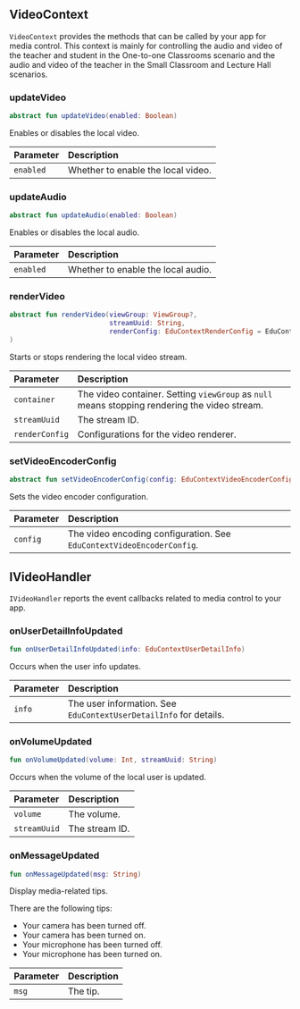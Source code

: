 ## VideoContext

`VideoContext` provides the methods that can be called by your app for media control. This context is mainly for controlling the audio and video of the teacher and student in the One-to-one Classrooms scenario and the audio and video of the teacher in the Small Classroom and Lecture Hall scenarios.

### updateVideo

```kotlin
abstract fun updateVideo(enabled: Boolean)
```

Enables or disables the local video.

| Parameter | Description |
| :-------- | :----------------- |
| `enabled` | Whether to enable the local video. |

### updateAudio

```kotlin
abstract fun updateAudio(enabled: Boolean)
```

Enables or disables the local audio.

| Parameter | Description |
| :-------- | :----------------- |
| `enabled` | Whether to enable the local audio. |

### renderVideo

```kotlin
abstract fun renderVideo(viewGroup: ViewGroup?,
                         streamUuid: String,
                         renderConfig: EduContextRenderConfig = EduContextRenderConfig()
)
```

Starts or stops rendering the local video stream.

| Parameter | Description |
| :------------- | :----------------------------------------------------- |
| `container` | The video container. Setting `viewGroup` as `null` means stopping rendering the video stream. |
| `streamUuid` | The stream ID. |
| `renderConfig` | Configurations for the video renderer. |

### setVideoEncoderConfig

```kotlin
abstract fun setVideoEncoderConfig(config: EduContextVideoEncoderConfig)
```

Sets the video encoder configuration.

| Parameter | Description |
| :------- | :-------------------------------------------------- |
| `config` | The video encoding configuration. See `EduContextVideoEncoderConfig`. |

## IVideoHandler

`IVideoHandler` reports the event callbacks related to media control to your app.

### onUserDetailInfoUpdated

```kotlin
fun onUserDetailInfoUpdated(info: EduContextUserDetailInfo)
```

Occurs when the user info updates.

| Parameter | Description |
| :----- | :------------------------------------------ |
| `info` | The user information. See `EduContextUserDetailInfo` for details. |

### onVolumeUpdated

```kotlin
fun onVolumeUpdated(volume: Int, streamUuid: String)
```

Occurs when the volume of the local user is updated.

| Parameter | Description |
| :----------- | :------ |
| `volume` | The volume. |
| `streamUuid` | The stream ID. |

### onMessageUpdated

```kotlin
fun onMessageUpdated(msg: String)
```

Display media-related tips.

There are the following tips:

- Your camera has been turned off.
- Your camera has been turned on.
- Your microphone has been turned off.
- Your microphone has been turned on.

| Parameter | Description |
| :---- | :--------- |
| `msg` | The tip. |

